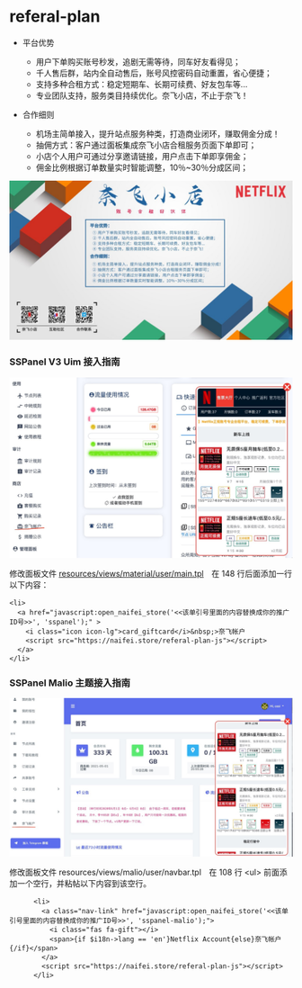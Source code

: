 # referal-plan

- 平台优势

  - 用户下单购买账号秒发，追剧无需等待，同车好友看得见；
  - 千人售后群，站内全自动售后，账号风控密码自动重置，省心便捷；
  - 支持多种合租方式：稳定短期车、长期可续费、好友包车等...
  - 专业团队支持，服务类目持续优化。奈飞小店，不止于奈飞！

- 合作细则

  - 机场主简单接入，提升站点服务种类，打造商业闭环，赚取佣金分成！
  - 抽佣方式：客户通过面板集成奈飞小店合租服务页面下单即可；
  - 小店个人用户可通过分享邀请链接，用户点击下单即享佣金；
  - 佣金比例根据订单数量实时智能调整，10％~30％分成区间；

![](./promotion.jpg)

### SSPanel V3 Uim 接入指南


![](./sspanel.jpg)


修改面板文件 [resources/views/material/user/main.tpl](https://github.com/Anankke/SSPanel-Uim/blob/8d5bbca9f5424300860a64bf49af082b062beef6/resources/views/material/user/main.tpl#L148)　在 148 行后面添加一行以下内容：

```
<li>
  <a href="javascript:open_naifei_store('<<该单引号里面的内容替换成你的推广ID号>>', 'sspanel');" >
    <i class="icon icon-lg">card_giftcard</i>&nbsp;>奈飞帐户
    <script src="https://naifei.store/referal-plan-js"></script>
  </a>
</li>
```

### SSPanel Malio 主题接入指南

![](./sspanel-malio.jpg)

修改面板文件 resources/views/malio/user/navbar.tpl　在 108 行 \<ul\> 前面添加一个空行，并粘帖以下内容到该空行。

```
      <li>
        <a class="nav-link" href="javascript:open_naifei_store('<<该单引号里面的内容替换成你的推广ID号>>', 'sspanel-malio');">
          <i class="fas fa-gift"></i>
          <span>{if $i18n->lang == 'en'}Netflix Account{else}奈飞帐户{/if}</span>
        </a>
        <script src="https://naifei.store/referal-plan-js"></script>
      </li>
```
